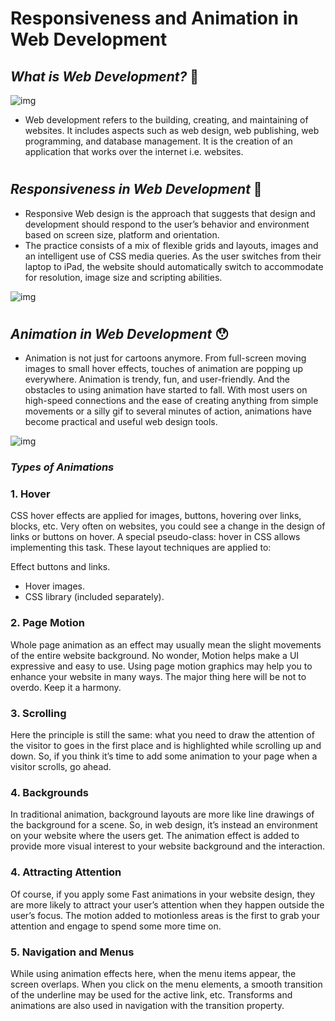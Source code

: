 # **Responsiveness and Animation in Web Development**

## *What is Web Development?* 🤔
![img](https://media.geeksforgeeks.org/wp-content/cdn-uploads/20210310114057/web-development-image.png)
* Web development refers to the building, creating, and maintaining of websites. It includes aspects such as web design, web publishing, web programming, and database management. It is the creation of an application that works over the internet i.e. websites.
#
## *Responsiveness in Web Development* 🧐
* Responsive Web design is the approach that suggests that design and development should respond to the user’s behavior and environment based on screen size, platform and orientation.
* The practice consists of a mix of flexible grids and layouts, images and an intelligent use of CSS media queries. As the user switches from their laptop to iPad, the website should automatically switch to accommodate for resolution, image size and scripting abilities.

![img](https://cdn.searchenginejournal.com/wp-content/uploads/2021/10/responsive-web-design-1-61f01c4b64c5f-sej-1520x800.png)
#
## *Animation in Web Development* 😯
* Animation is not just for cartoons anymore. From full-screen moving images to small hover effects, touches of animation are popping up everywhere. Animation is trendy, fun, and user-friendly. And the obstacles to using animation have started to fall. With most users on high-speed connections and the ease of creating anything from simple movements or a silly gif to several minutes of action, animations have become practical and useful web design tools.

![img](https://www.hostpapa.com/blog/wp-content/uploads/2018/12/animation.jpg)

### *Types of Animations*
### **1. Hover**

CSS hover effects are applied for images, buttons, hovering over links, blocks, etc. Very often on websites, you could see a change in the design of links or buttons on hover. A special pseudo-class: hover in CSS allows implementing this task. These layout techniques are applied to:

Effect buttons and links.
* Hover images.
* CSS library (included separately).

### **2. Page Motion**
Whole page animation as an effect may usually mean the slight movements of the entire website background. No wonder, Motion helps make a UI expressive and easy to use.  Using page motion graphics may help you to enhance your website in many ways. The major thing here will be not to overdo. Keep it a harmony.

### **3. Scrolling**
Here the principle is still the same: what you need to draw the attention of the visitor to goes in the first place and is highlighted while scrolling up and down. So, if you think it’s time to add some animation to your page when a visitor scrolls, go ahead.

### **4. Backgrounds**
In traditional animation, background layouts are more like line drawings of the background for a scene. So, in web design, it’s instead an environment on your website where the users get. The animation effect is added to provide more visual interest to your website background and the interaction.

### **4. Attracting Attention**
Of course, if you apply some Fast animations in your website design, they are more likely to attract your user’s attention when they happen outside the user’s focus.  The motion added to motionless areas is the first to grab your attention and engage to spend some more time on.

### **5. Navigation and Menus**
While using animation effects here, when the menu items appear, the screen overlaps. When you click on the menu elements, a smooth transition of the underline may be used for the active link, etc. Transforms and animations are also used in navigation with the transition property.
